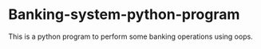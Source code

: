# Banking-system-python-program
This is a python program to perform some banking operations using oops.
